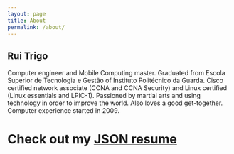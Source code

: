 ```yaml
---
layout: page
title: About
permalink: /about/
---
```


## Rui Trigo
Computer engineer and Mobile Computing master. Graduated from Escola Superior de Tecnologia e Gestão of Instituto Politécnico da Guarda. Cisco certified network associate (CCNA and CCNA Security) and Linux certified (Linux essentials and LPIC-1). Passioned by martial arts and using technology in order to improve the world. Also loves a good get-together. Computer experience started in 2009.

# Check out my [JSON resume](https://registry.jsonresume.org/r-trigo)
